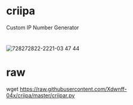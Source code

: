 # criipa
 Custom IP Number Generator
#
![728272822-2221-03 47 44](https://user-images.githubusercontent.com/25424970/27021966-12f8e1f4-4f22-11e7-8ef4-933754ef3802.png)

# raw
wget https://raw.githubusercontent.com/Xdwnff-04x/criipa/master/criipar.py


